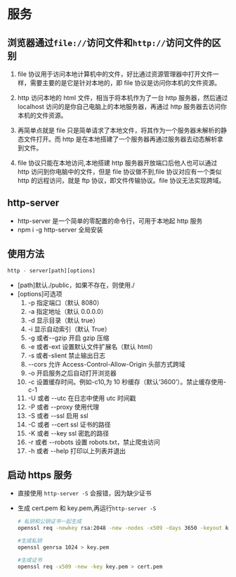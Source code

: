 # 服务

## 浏览器通过`file://`访问文件和`http://`访问文件的区别

1. file 协议用于访问本地计算机中的文件，好比通过资源管理器中打开文件一样，需要主要的是它是针对本地的，即 file 协议是访问你本机的文件资源。

2. http 访问本地的 html 文件，相当于将本机作为了一台 http 服务器，然后通过 localhost 访问的是你自己电脑上的本地服务器，再通过 http 服务器去访问你本机的文件资源。

3. 再简单点就是 file 只是简单请求了本地文件，将其作为一个服务器未解析的静态文件打开。而 http 是在本地搭建了一个服务器再通过服务器去动态解析拿到文件。

4. file 协议只能在本地访问,本地搭建 http 服务器开放端口后他人也可以通过 http 访问到你电脑中的文件，但是 file 协议做不到,file 协议对应有一个类似 http 的远程访问，就是 ftp 协议，即文件传输协议。file 协议无法实现跨域。

## http-server

-   http-server 是一个简单的零配置的命令行，可用于本地起 http 服务
-   npm i -g http-server 全局安装

## 使用方法

```js
http - server[path][options]
```

-   [path]默认./public，如果不存在，则使用./
-   [options]可选项
    1. -p 指定端口（默认 8080）
    2. -a 指定地址（默认 0.0.0.0）
    3. -d 显示目录（默认 true）
    4. -i 显示自动索引（默认 True）
    5. -g 或者--gzip 开启 gzip 压缩
    6. -e 或者-ext 设置默认文件扩展名（默认 html）
    7. -s 或者-slient 禁止输出日志
    8. --cors 允许 Access-Control-Allow-Origin 头部方式跨域
    9. -o 开启服务之后自动打开浏览器
    10. -c 设置缓存时间。例如-c10,为 10 秒缓存（默认‘3600’）。禁止缓存使用-c-1
    11. -U 或者 --utc 在日志中使用 utc 时间戳
    12. -P 或者 --proxy 使用代理
    13. -S 或者 --ssl 启用 ssl
    14. -C 或者 --cert ssl 证书的路径
    15. -K 或者 --key ssl 密匙的路径
    16. -r 或者 --robots 设置 robots.txt，禁止爬虫访问
    17. -h 或者 --help 打印以上列表并退出

## 启动 https 服务

-   直接使用 `http-server -S` 会报错，因为缺少证书
-   生成 cert.pem 和 key.pem,再运行`http-server -S`

    ```sh
    # 私钥和公钥证书一起生成
    openssl req -newkey rsa:2048 -new -nodes -x509 -days 3650 -keyout key.pem -out cert.pem

    #生成私钥
    openssl genrsa 1024 > key.pem

    #生成证书
    openssl req -x509 -new -key key.pem > cert.pem
    ```
